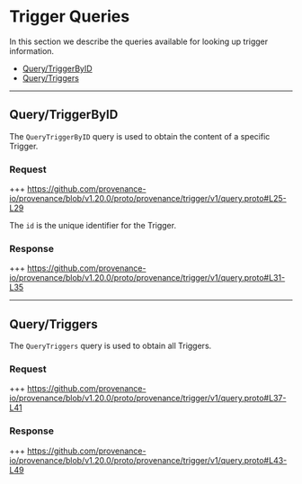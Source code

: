 <!--
order: 4
-->

# Trigger Queries

In this section we describe the queries available for looking up trigger information.

<!-- TOC 2 -->
  - [Query/TriggerByID](#querytriggerbyid)
  - [Query/Triggers](#querytriggers)


---
## Query/TriggerByID

The `QueryTriggerByID` query is used to obtain the content of a specific Trigger.

### Request

+++ https://github.com/provenance-io/provenance/blob/v1.20.0/proto/provenance/trigger/v1/query.proto#L25-L29

The `id` is the unique identifier for the Trigger.

### Response

+++ https://github.com/provenance-io/provenance/blob/v1.20.0/proto/provenance/trigger/v1/query.proto#L31-L35


---
## Query/Triggers

The `QueryTriggers` query is used to obtain all Triggers.

### Request

+++ https://github.com/provenance-io/provenance/blob/v1.20.0/proto/provenance/trigger/v1/query.proto#L37-L41

### Response

+++ https://github.com/provenance-io/provenance/blob/v1.20.0/proto/provenance/trigger/v1/query.proto#L43-L49
